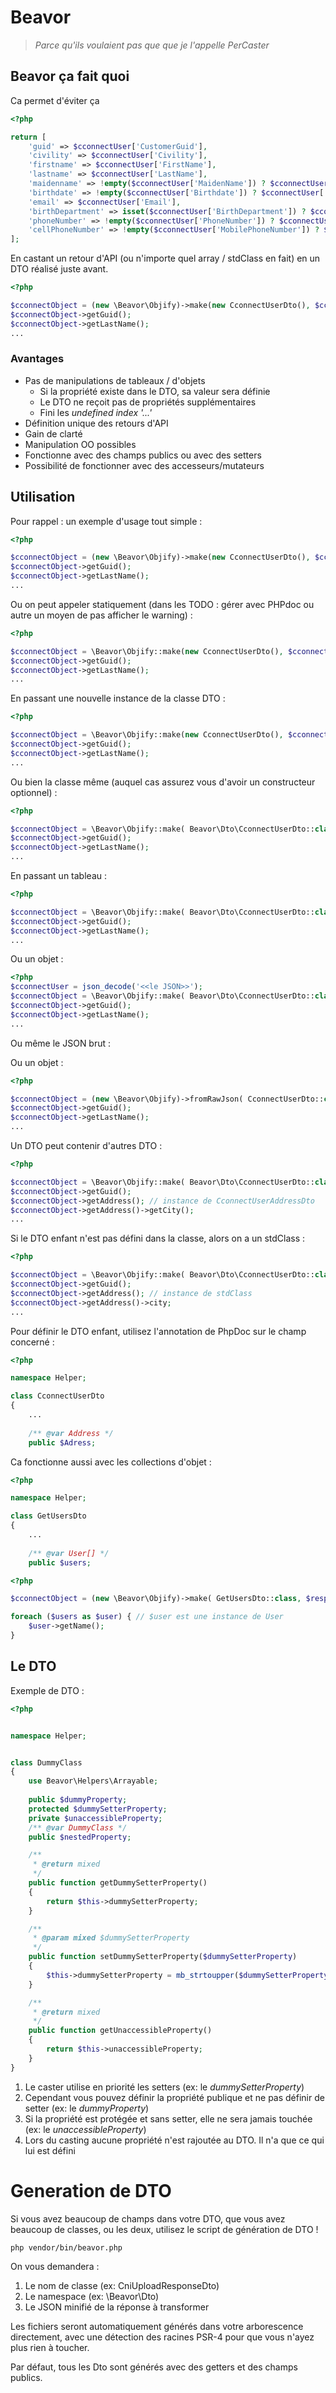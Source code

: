 # Beavor
> _Parce qu'ils voulaient pas que que je l'appelle PerCaster_

## Beavor ça fait quoi

Ca permet d'éviter ça
```php
<?php 

return [
    'guid' => $cconnectUser['CustomerGuid'],
    'civility' => $cconnectUser['Civility'],
    'firstname' => $cconnectUser['FirstName'],
    'lastname' => $cconnectUser['LastName'],
    'maidenname' => !empty($cconnectUser['MaidenName']) ? $cconnectUser['MaidenName'] : null,
    'birthdate' => !empty($cconnectUser['Birthdate']) ? $cconnectUser['Birthdate'] : '1970-01-01',
    'email' => $cconnectUser['Email'],
    'birthDepartment' => isset($cconnectUser['BirthDepartment']) ? $cconnectUser['BirthDepartment'] : null,
    'phoneNumber' => !empty($cconnectUser['PhoneNumber']) ? $cconnectUser['PhoneNumber'] : null,
    'cellPhoneNumber' => !empty($cconnectUser['MobilePhoneNumber']) ? $cconnectUser['MobilePhoneNumber'] : null,
];
```

En castant un retour d'API (ou n'importe quel array / stdClass en fait) en un DTO réalisé juste avant.

```php
<?php 

$cconnectObject = (new \Beavor\Objify)->make(new CconnectUserDto(), $cconnectUser);
$cconnectObject->getGuid();
$cconnectObject->getLastName();
...

```


### Avantages

+ Pas de manipulations de tableaux / d'objets
    +   Si la propriété existe dans le DTO, sa valeur sera définie
    +   Le DTO ne reçoit pas de propriétés supplémentaires
    +   Fini les _undefined index '...'_ 
+ Définition unique des retours d'API
+ Gain de clarté
+ Manipulation OO possibles 
+ Fonctionne avec des champs publics ou avec des setters
+ Possibilité de fonctionner avec des accesseurs/mutateurs

## Utilisation

Pour rappel : un exemple d'usage tout simple :

```php
<?php 

$cconnectObject = (new \Beavor\Objify)->make(new CconnectUserDto(), $cconnectUser);
$cconnectObject->getGuid();
$cconnectObject->getLastName();
...

```

Ou on peut appeler statiquement (dans les TODO : gérer avec PHPdoc ou autre un moyen de pas afficher le warning) :
```php
<?php 

$cconnectObject = \Beavor\Objify::make(new CconnectUserDto(), $cconnectUser);
$cconnectObject->getGuid();
$cconnectObject->getLastName();
...

```

En passant une nouvelle instance de la classe DTO :

```php
<?php 

$cconnectObject = \Beavor\Objify::make(new CconnectUserDto(), $cconnectUser);
$cconnectObject->getGuid();
$cconnectObject->getLastName();
...

```

Ou bien la classe même (auquel cas assurez vous d'avoir un constructeur optionnel) :

```php
<?php 

$cconnectObject = \Beavor\Objify::make( Beavor\Dto\CconnectUserDto::class, $cconnectUser);
$cconnectObject->getGuid();
$cconnectObject->getLastName();
...

```

En passant un tableau :

```php
<?php 

$cconnectObject = \Beavor\Objify::make( Beavor\Dto\CconnectUserDto::class, ['someData' => 'someValue']);
$cconnectObject->getGuid();
$cconnectObject->getLastName();
...

```

Ou un objet :

```php
<?php 
$cconnectUser = json_decode('<<le JSON>>');
$cconnectObject = \Beavor\Objify::make( Beavor\Dto\CconnectUserDto::class, $cconnectUser);
$cconnectObject->getGuid();
$cconnectObject->getLastName();
...

```

Ou même le JSON brut :

Ou un objet :

```php
<?php 

$cconnectObject = (new \Beavor\Objify)->fromRawJson( CconnectUserDto::class, '<<le JSON>>');
$cconnectObject->getGuid();
$cconnectObject->getLastName();
...

```

Un DTO peut contenir d'autres DTO :


```php
<?php 

$cconnectObject = \Beavor\Objify::make( Beavor\Dto\CconnectUserDto::class, $cconnectUser);
$cconnectObject->getGuid();
$cconnectObject->getAddress(); // instance de CconnectUserAddressDto
$cconnectObject->getAddress()->getCity();
...

```

Si le DTO enfant n'est pas défini dans la classe, alors on a un stdClass :

```php
<?php 

$cconnectObject = \Beavor\Objify::make( Beavor\Dto\CconnectUserDto::class, $cconnectUser);
$cconnectObject->getGuid();
$cconnectObject->getAddress(); // instance de stdClass
$cconnectObject->getAddress()->city;
...

```

Pour définir le DTO enfant, utilisez l'annotation de PhpDoc sur le champ concerné :


```php
<?php

namespace Helper;

class CconnectUserDto
{
    ...
    
    /** @var Address */
    public $Adress;

```

Ca fonctionne aussi avec les collections d'objet :


```php
<?php

namespace Helper;

class GetUsersDto
{
    ...
    
    /** @var User[] */
    public $users;

```


```php
<?php 

$cconnectObject = (new \Beavor\Objify)->make( GetUsersDto::class, $response);

foreach ($users as $user) { // $user est une instance de User
    $user->getName();
}

```

## Le DTO


Exemple de DTO :

```php
<?php


namespace Helper;


class DummyClass
{
    use Beavor\Helpers\Arrayable;
    
    public $dummyProperty;
    protected $dummySetterProperty;
    private $unaccessibleProperty;
    /** @var DummyClass */
    public $nestedProperty;

    /**
     * @return mixed
     */
    public function getDummySetterProperty()
    {
        return $this->dummySetterProperty;
    }

    /**
     * @param mixed $dummySetterProperty
     */
    public function setDummySetterProperty($dummySetterProperty)
    {
        $this->dummySetterProperty = mb_strtoupper($dummySetterProperty);
    }

    /**
     * @return mixed
     */
    public function getUnaccessibleProperty()
    {
        return $this->unaccessibleProperty;
    }
}
```

1. Le caster utilise en priorité les setters (ex: le _dummySetterProperty_)
2. Cependant vous pouvez définir la propriété publique et ne pas définir de setter (ex: le _dummyProperty_)
3. Si la propriété est protégée et sans setter, elle ne sera jamais touchée (ex: le _unaccessibleProperty_)
4. Lors du casting aucune propriété n'est rajoutée au DTO. Il n'a que ce qui lui est défini


# Generation de DTO

Si vous avez beaucoup de champs dans votre DTO, que vous avez beaucoup de classes, ou les deux, utilisez le script de génération de DTO !

```php vendor/bin/beavor.php```

On vous demandera :
1. Le nom de classe (ex: CniUploadResponseDto)
2. Le namespace (ex: \Beavor\Dto) 
3. Le JSON minifié de la réponse à transformer

Les fichiers seront automatiquement générés dans votre arborescence directement, avec une détection des racines PSR-4 pour que vous n'ayez plus rien à toucher.

Par défaut, tous les Dto sont générés avec des getters et des champs publics.